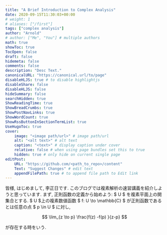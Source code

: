 ```yaml
---
title: "A Brief Introduction to Complex Analysis"
date: 2020-09-15T11:30:03+00:00
# weight: 1
# aliases: ["/first"]
tags: ["complex analysis"]
author: "Arnold"
# author: ["Me", "You"] # multiple authors
math: true
showToc: true
TocOpen: false
draft: false
hidemeta: false
comments: false
description: "Desc Text."
canonicalURL: "https://canonical.url/to/page"
disableHLJS: true # to disable highlightjs
disableShare: false
disableHLJS: false
hideSummary: false
searchHidden: true
ShowReadingTime: true
ShowBreadCrumbs: true
ShowPostNavLinks: true
ShowWordCount: true
ShowRssButtonInSectionTermList: true
UseHugoToc: true
cover:
    image: "<image path/url>" # image path/url
    alt: "<alt text>" # alt text
    caption: "<text>" # display caption under cover
    relative: false # when using page bundles set this to true
    hidden: true # only hide on current single page
editPost:
    URL: "https://github.com/<path_to_repo>/content"
    Text: "Suggest Changes" # edit text
    appendFilePath: true # to append file path to Edit link
---
```


皆様, はじめまして, 李正日です. このブログでは複素解析の速習講義を紹介しようと思っています. 
まず, 正則函数の定義から始めよう: 
$ U $ を複素平面上の開集合とする. $ U $上の複素数値函数 $ f: U \to \mathbb{C} $ が正則函数であるとは任意の点 $ p \in U $ に対し,

$$
\lim_{z \to p} \frac{f(z) -f(p) }{z-p}
$$

が存在する時をいう.






